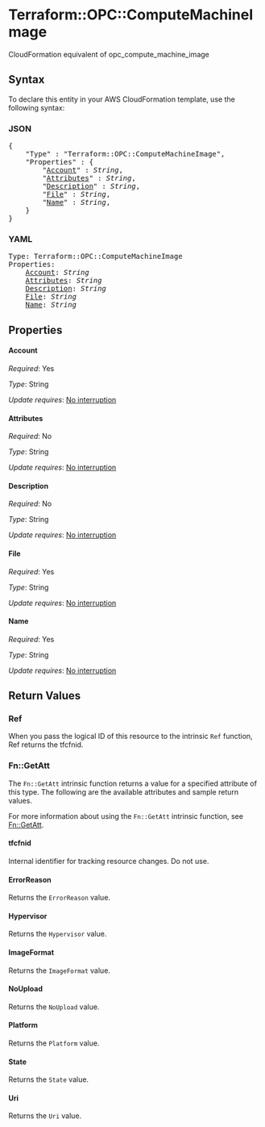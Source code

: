 # Terraform::OPC::ComputeMachineImage

CloudFormation equivalent of opc_compute_machine_image

## Syntax

To declare this entity in your AWS CloudFormation template, use the following syntax:

### JSON

<pre>
{
    "Type" : "Terraform::OPC::ComputeMachineImage",
    "Properties" : {
        "<a href="#account" title="Account">Account</a>" : <i>String</i>,
        "<a href="#attributes" title="Attributes">Attributes</a>" : <i>String</i>,
        "<a href="#description" title="Description">Description</a>" : <i>String</i>,
        "<a href="#file" title="File">File</a>" : <i>String</i>,
        "<a href="#name" title="Name">Name</a>" : <i>String</i>,
    }
}
</pre>

### YAML

<pre>
Type: Terraform::OPC::ComputeMachineImage
Properties:
    <a href="#account" title="Account">Account</a>: <i>String</i>
    <a href="#attributes" title="Attributes">Attributes</a>: <i>String</i>
    <a href="#description" title="Description">Description</a>: <i>String</i>
    <a href="#file" title="File">File</a>: <i>String</i>
    <a href="#name" title="Name">Name</a>: <i>String</i>
</pre>

## Properties

#### Account

_Required_: Yes

_Type_: String

_Update requires_: [No interruption](https://docs.aws.amazon.com/AWSCloudFormation/latest/UserGuide/using-cfn-updating-stacks-update-behaviors.html#update-no-interrupt)

#### Attributes

_Required_: No

_Type_: String

_Update requires_: [No interruption](https://docs.aws.amazon.com/AWSCloudFormation/latest/UserGuide/using-cfn-updating-stacks-update-behaviors.html#update-no-interrupt)

#### Description

_Required_: No

_Type_: String

_Update requires_: [No interruption](https://docs.aws.amazon.com/AWSCloudFormation/latest/UserGuide/using-cfn-updating-stacks-update-behaviors.html#update-no-interrupt)

#### File

_Required_: Yes

_Type_: String

_Update requires_: [No interruption](https://docs.aws.amazon.com/AWSCloudFormation/latest/UserGuide/using-cfn-updating-stacks-update-behaviors.html#update-no-interrupt)

#### Name

_Required_: Yes

_Type_: String

_Update requires_: [No interruption](https://docs.aws.amazon.com/AWSCloudFormation/latest/UserGuide/using-cfn-updating-stacks-update-behaviors.html#update-no-interrupt)

## Return Values

### Ref

When you pass the logical ID of this resource to the intrinsic `Ref` function, Ref returns the tfcfnid.

### Fn::GetAtt

The `Fn::GetAtt` intrinsic function returns a value for a specified attribute of this type. The following are the available attributes and sample return values.

For more information about using the `Fn::GetAtt` intrinsic function, see [Fn::GetAtt](https://docs.aws.amazon.com/AWSCloudFormation/latest/UserGuide/intrinsic-function-reference-getatt.html).

#### tfcfnid

Internal identifier for tracking resource changes. Do not use.

#### ErrorReason

Returns the <code>ErrorReason</code> value.

#### Hypervisor

Returns the <code>Hypervisor</code> value.

#### ImageFormat

Returns the <code>ImageFormat</code> value.

#### NoUpload

Returns the <code>NoUpload</code> value.

#### Platform

Returns the <code>Platform</code> value.

#### State

Returns the <code>State</code> value.

#### Uri

Returns the <code>Uri</code> value.

